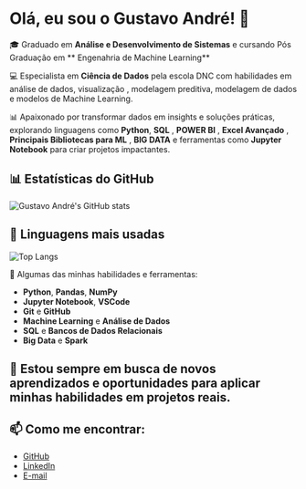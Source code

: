 # Olá, eu sou o Gustavo André! 👋

🎓 Graduado em **Análise e Desenvolvimento de Sistemas** e cursando Pós Graduação em ** Engenahria de Machine Learning**

💻 Especialista em **Ciência de Dados** pela escola DNC com habilidades em análise de dados, visualização , modelagem preditiva, modelagem de dados e modelos de Machine Learning.

📊 Apaixonado por transformar dados em insights e soluções práticas, explorando linguagens como **Python**, **SQL** , **POWER BI** , **Excel Avançado** , **Principais Bibliotecas para ML** , **BIG DATA** e ferramentas como **Jupyter Notebook** para criar projetos impactantes.

## 📊 Estatísticas do GitHub

![Gustavo André's GitHub stats](https://github-readme-stats.vercel.app/api?username=GustasAndre&show_icons=true&theme=radical)

## 🚀 Linguagens mais usadas

![Top Langs](https://github-readme-stats.vercel.app/api/top-langs/?username=GustasAndre&layout=compact&theme=radical)

🔧 Algumas das minhas habilidades e ferramentas:
- **Python**, **Pandas**, **NumPy**
- **Jupyter Notebook**, **VSCode**
- **Git** e **GitHub**
- **Machine Learning** e **Análise de Dados**
- **SQL** e **Bancos de Dados Relacionais**
- **Big Data** e **Spark**

## 🌱 Estou sempre em busca de novos aprendizados e oportunidades para aplicar minhas habilidades em **projetos reais**.

## 📫 Como me encontrar:
- [GitHub](https://github.com/GustasAndre)
- [LinkedIn](https://www.linkedin.com/in/gustavo-ara%C3%BAjo-andr%C3%A9-881a1a26a/)
- [E-mail](dev.gustavoandre@gmail.com)
